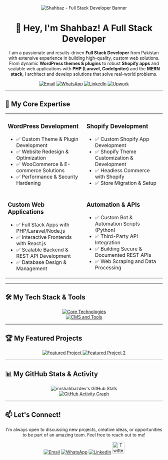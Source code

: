 <div align="center">

  <img src="[BANNER_IMAGE_URL]" alt="Shahbaz - Full Stack Developer Banner" />

  <br/>

  <h1 align="center">
    👋 Hey, I'm Shahbaz! A Full Stack Developer
  </h1>

  <p align="center">
    I am a passionate and results-driven <strong>Full Stack Developer</strong> from Pakistan with extensive experience in building high-quality, custom web solutions. From dynamic <strong>WordPress themes & plugins</strong> to robust <strong>Shopify apps</strong> and scalable web applications with <strong>PHP (Laravel, CodeIgniter)</strong> and the <strong>MERN stack</strong>, I architect and develop solutions that solve real-world problems.
  </p>

  <p align="center">
    <a href="mailto:mrshahbaznns@gmail.com" target="_blank"><img src="https://img.shields.io/badge/Email_Me-D14836?style=for-the-badge&logo=gmail&logoColor=white" alt="Email"></a>
    <a href="https://wa.me/923061081842" target="_blank"><img src="https://img.shields.io/badge/WhatsApp-25D366?style=for-the-badge&logo=whatsapp&logoColor=white" alt="WhatsApp"></a>
    <a href="[YOUR_LINKEDIN_URL]" target="_blank"><img src="https://img.shields.io/badge/LinkedIn-0077B5?style=for-the-badge&logo=linkedin&logoColor=white" alt="LinkedIn"></a>
    <a href="[YOUR_UPWORK_OR_FIVERR_URL]" target="_blank"><img src="https://img.shields.io/badge/Upwork-6FDA44?style=for-the-badge&logo=upwork&logoColor=white" alt="Upwork"></a>
  </p>
</div>

---

## 🚀 My Core Expertise

<table width="100%">
  <tr>
    <td width="50%" valign="top">
      <h3>WordPress Development</h3>
      <ul>
        <li>✅ Custom Theme & Plugin Development</li>
        <li>✅ Website Redesign & Optimization</li>
        <li>✅ WooCommerce & E-commerce Solutions</li>
        <li>✅ Performance & Security Hardening</li>
      </ul>
    </td>
    <td width="50%" valign="top">
      <h3>Shopify Development</h3>
      <ul>
        <li>✅ Custom Shopify App Development</li>
        <li>✅ Shopify Theme Customization & Development</li>
        <li>✅ Headless Commerce with Shopify</li>
        <li>✅ Store Migration & Setup</li>
      </ul>
    </td>
  </tr>
  <tr>
    <td width="50%" valign="top">
      <h3>Custom Web Applications</h3>
      <ul>
        <li>✅ Full Stack Apps with PHP/Laravel/Node.js</li>
        <li>✅ Interactive Frontends with React.js</li>
        <li>✅ Scalable Backend & REST API Development</li>
        <li>✅ Database Design & Management</li>
      </ul>
    </td>
    <td width="50%" valign="top">
      <h3>Automation & APIs</h3>
      <ul>
        <li>✅ Custom Bot & Automation Scripts (Python)</li>
        <li>✅ Third-Party API Integration</li>
        <li>✅ Building Secure & Documented REST APIs</li>
        <li>✅ Web Scraping and Data Processing</li>
      </ul>
    </td>
  </tr>
</table>

---

## 🛠️ My Tech Stack & Tools

<p align="center">
  <a href="https://skillicons.dev">
    <img src="https://skillicons.dev/icons?i=php,laravel,codeigniter,nodejs,react,js,html,css,bootstrap,tailwind,py,python&perline=6" alt="Core Technologies"/>
    <br>
    <img src="https://skillicons.dev/icons?i=wordpress,woocommerce,shopify,mysql,mongodb,git,vscode,figma,postman&perline=6" alt="CMS and Tools"/>
  </a>
</p>

---

## 🏆 My Featured Projects

<p align="center">
  <a href="https://github.com/ashutosh00710/github-readme-stats-pin">
    <img src="https://github-readme-stats.vercel.app/api/pin/?username=mrshahbazdev&repo=[YOUR_PINNED_REPO_NAME]&theme=dracula" alt="Featured Project" />
  </a>
  <a href="https://github.com/ashutosh00710/github-readme-stats-pin">
    <img src="https://github-readme-stats.vercel.app/api/pin/?username=mrshahbazdev&repo=[ANOTHER_PINNED_REPO_NAME]&theme=dracula" alt="Featured Project 2" />
  </a>
</p>

---

## 📊 My GitHub Stats & Activity

<div align="center">
  <img src="https://github-readme-stats.vercel.app/api?username=mrshahbazdev&show_icons=true&theme=dracula&include_all_commits=true&count_private=true" alt="mrshahbazdev's GitHub Stats" />
  <br/>
  <a href="https://github.com/ashutosh00710/github-readme-activity-graph">
    <img src="https://github-readme-activity-graph.vercel.app/graph?username=mrshahbazdev&bg_color=282a36&color=f8f8f2&line=ff79c6&point=bd93f9&area=true&hide_border=true" alt="GitHub Activity Graph" />
  </a>
</div>

---

## 📫 Let's Connect!

<p align="center">
  I'm always open to discussing new projects, creative ideas, or opportunities to be part of an amazing team. Feel free to reach out to me!
</p>

<p align="center">
  <a href="mailto:mrshahbaznns@gmail.com" target="_blank"><img src="https://img.shields.io/badge/Gmail-D14836?style=for-the-badge&logo=gmail&logoColor=white" alt="Email" /></a>
  <a href="https://wa.me/923061081842" target="_blank"><img src="https://img.shields.io/badge/WhatsApp-25D366?style=for-the-badge&logo=whatsapp&logoColor=white" alt="WhatsApp" /></a>
  <a href="[YOUR_LINKEDIN_URL]" target="_blank"><img src="https://img.shields.io/badge/LinkedIn-0077B5?style=for-the-badge&logo=linkedin&logoColor=white" alt="LinkedIn" /></a>
  <a href="[YOUR_TWITTER_OR_OTHER_PROFILE_URL]" target="_blank"><img src="https://raw.githubusercontent.com/rahuldkjain/github-profile-readme-generator/master/src/images/icons/Social/x.svg" alt="Twitter/X" height="38" /></a>
</p>
